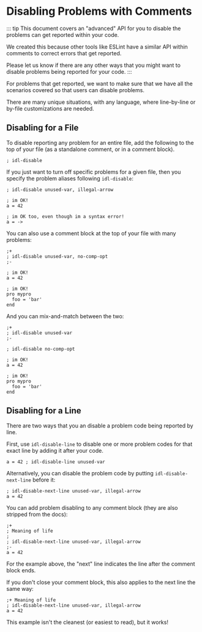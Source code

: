# Disabling Problems with Comments

::: tip
This document covers an "advanced" API for you to disable the problems can get reported within your code.

We created this because other tools like ESLint have a similar API within comments to correct errors that get reported.

Please let us know if there are any other ways that you might want to disable problems being reported for your code.
:::

For problems that get reported, we want to make sure that we have all the scenarios covered so that users can disable problems.

There are many unique situations, with any language, where line-by-line or by-file customizations are needed.

## Disabling for a File

To disable reporting any problem for an entire file, add the following to the top of your file (as a standalone comment, or in a comment block).

```idl
; idl-disable
```

If you just want to turn off specific problems for a given file, then you specify the problem aliases following `idl-disable`:

```idl
; idl-disable unused-var, illegal-arrow

; im OK!
a = 42

; im OK too, even though im a syntax error!
a = ->
```

You can also use a comment block at the top of your file with many problems:

```idl
;+
; idl-disable unused-var, no-comp-opt
;-

; im OK!
a = 42

; im OK!
pro mypro
  foo = 'bar'
end
```

And you can mix-and-match between the two:

```idl
;+
; idl-disable unused-var
;-

; idl-disable no-comp-opt

; im OK!
a = 42

; im OK!
pro mypro
  foo = 'bar'
end
```

## Disabling for a Line

There are two ways that you an disable a problem code being reported by line.

First, use `idl-disable-line` to disable one or more problem codes for that exact line by adding it after your code.

```idl
a = 42 ; idl-disable-line unused-var
```

Alternatively, you can disable the problem code by putting `idl-disable-next-line` before it:

```idl
; idl-disable-next-line unused-var, illegal-arrow
a = 42
```

You can add problem disabling to any comment block (they are also stripped from the docs):

```idl
;+
; Meaning of life
;
; idl-disable-next-line unused-var, illegal-arrow
;-
a = 42
```

For the example above, the "next" line indicates the line after the comment block ends.

If you don't close your comment block, this also applies to the next line the same way:

```idl
;+ Meaning of life
; idl-disable-next-line unused-var, illegal-arrow
a = 42
```

This example isn't the cleanest (or easiest to read), but it works!
